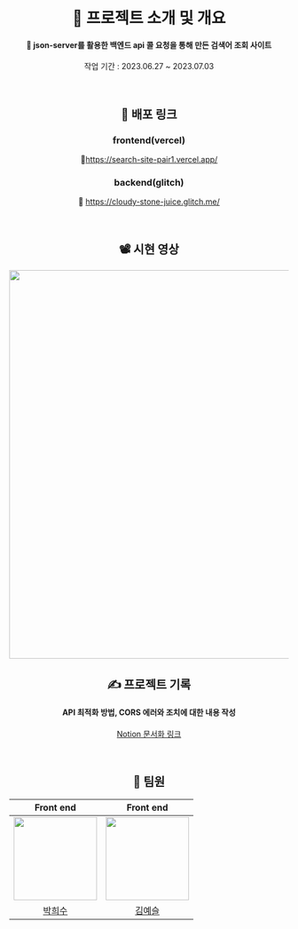 <div align="center">
  
  <h1>📑 프로젝트 소개 및 개요</h1>

  <h4 align="middle">🔎 json-server를 활용한 백엔드 api 콜 요청을 통해 만든 검색어 조회 사이트 </h4> <p>작업 기간 : 2023.06.27 ~ 2023.07.03</p><br>

  <h2>🔗 배포 링크</h2>

  <h3>frontend(vercel)</h3>

  🔗https://search-site-pair1.vercel.app/

  <h3>backend(glitch)</h3>

  🔗 https://cloudy-stone-juice.glitch.me/

  <br>

  <h2>📽️ 시현 영상</h2>

  <img src="https://github.com/yesoryeseul/SEARCH-SITE/assets/123865139/7063ca23-5a33-4a84-afdc-b2f8ad11ff51b" width="700">

  <h2>✍️ 프로젝트 기록</h2>

  <h4>API 최적화 방법, CORS 에러와 조치에 대한 내용 작성</h4>

  [Notion 문서화 링크][pair1]

  [pair1]: https://www.notion.so/Readme-e378ca0156494cdaa9ecac82b74ac83a

  <br>

  <h2>👭 팀원</h2> 

  |Front end|Front end|
  | :-: | :-: |
  | <img src="https://github.com/FrontEnd-Team3/movie-trailer-project/assets/123865139/a6e966c2-bf34-4ece-91c6-6efeb5ac681b" width="150"> | <img src="https://github.com/KIT-Frontend-Team1/pair1-Git-Issue-Project/assets/123865139/f7bb64fc-2d77-4bd0-9825-5823f73d5977" width="150"> |
  |[박희수](https://github.com/Sueddd)|[김예슬](https://github.com/yesoryeseul)|


  

</div><br>
